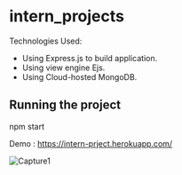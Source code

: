 
# intern_projects
Technologies Used:
 - Using Express.js to build application. 
 - Using view engine Ejs.
 -  Using Cloud-hosted MongoDB.  
## Running the project
npm start

Demo : https://intern-prject.herokuapp.com/

![Capture1](https://user-images.githubusercontent.com/72057059/150046612-7aaf7b58-2df7-4489-8794-a0014fa24f96.PNG)
